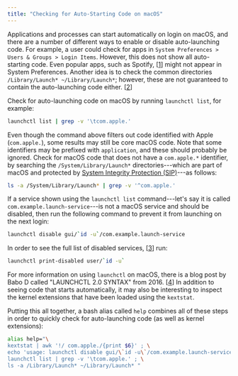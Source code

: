 ```yaml
---
title: "Checking for Auto-Starting Code on macOS"
---
```


Applications and processes can start automatically on login on macOS,
and there are a number of different ways to enable or disable
auto-launching code. For example, a user could check for apps in `System
Preferences > Users & Groups > Login Items`. However, this does not show
all auto-starting code. Even popular apps, such as Spotify, [[1]] might not
appear in System Preferences. Another idea is to check the common
directories `/Library/Launch* ~/Library/Launch*`; however, these are not
guaranteed to contain the auto-launching code either. [[2]]

Check for auto-launching code on macOS by running `launchctl list`, for
example:

```bash
launchctl list | grep -v '\tcom.apple.'
```

Even though the command above filters out code identified with Apple
(`com.apple.`), some results may still be core macOS code. Note that
some identifiers may be prefixed with `application`, and these should
probably be ignored. Check for macOS code that does not have a
`com.apple.*` identifier, by searching the `/System/Library/Launch*`
directories---which are part of macOS and protected by [System Integrity
Protection (SIP)](https://support.apple.com/en-us/HT204899)---as
follows:

```bash
ls -a /System/Library/Launch* | grep -v '^com.apple.'
```

If a service shown using the `launchctl list` command---let's say it is
called `com.example.launch-service`---is not a macOS service and should
be disabled, then run the following command to prevent it from launching
on the next login:

```bash
launchctl disable gui/`id -u`/com.example.launch-service
```

In order to see the full list of disabled services, [[3]] run:

```bash
launchctl print-disabled user/`id -u`
```
<!-- db file may be in: ```cat /var/db/com.apple.xpc.launchd/disabled.`id -u`.plist``` -->

For more information on using `launchctl` on macOS, there is a blog post
by Babo D called "LAUNCHCTL 2.0 SYNTAX" from 2016. [[4]] In addition to
seeing code that starts automatically, it may also be interesting to
inspect the kernel extensions that have been loaded using the
`kextstat`.

Putting this all together, a bash alias called `help` combines all of
these steps in order to quickly check for auto-launching code (as well
as kernel extensions):

```bash
alias help="\
kextstat | awk '!/ com.apple./{print $6}' ; \
echo 'usage: launchctl disable gui/\`id -u\`/com.example.launch-service' ; \
launchctl list | grep -v '\tcom.apple.' ; \
ls -a /Library/Launch* ~/Library/Launch* "
```

[1]: https://apple.stackexchange.com/questions/325181/how-to-prevent-app-from-auto-starting
[2]: https://developer.apple.com/library/archive/documentation/MacOSX/Conceptual/BPSystemStartup/Chapters/CreatingLoginItems.html
[3]: https://developer.apple.com/forums/thread/8489
[4]: https://babodee.wordpress.com/2016/04/09/launchctl-2-0-syntax/
